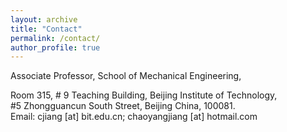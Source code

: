 ```yaml
---
layout: archive
title: "Contact"
permalink: /contact/
author_profile: true
---
```

Associate Professor, School of Mechanical Engineering,<br>

Room 315, # 9 Teaching Building, Beijing Institute of Technology,<br>
#5 Zhongguancun South Street, Beijing China, 100081.<br>
Email: cjiang [at] bit.edu.cn; chaoyangjiang [at] hotmail.com
